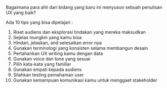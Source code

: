 Bagaimana para ahli dari bidang yang baru ini menyusun sebuah penulisan UX yang baik?

Ada 10 tips yang bisa dipelajari :
1. Riset audiens dan eksplorasi tindakan yang mereka maksudkan
2. Sejelas mungkin yang kamu bisa
3. Hindari, jelaskan, and selesaikan error nya
4. Gunakan terminologi yang konsisten selama membangun desain
5. Pertahankan UX writing kamu dengan data
6. Gunakan voice dan tone yang sesuai
7. Pilih kata-kata yang familiar
8. Gunakan empati kepada audiens
9. Silahkan testing pemahaman user
10. Gunakan kemampuan komunikasi kamu untuk menggaet stakeholder
